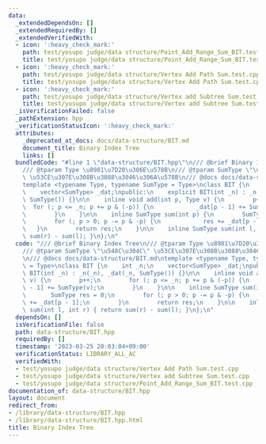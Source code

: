 ```yaml
---
data:
  _extendedDependsOn: []
  _extendedRequiredBy: []
  _extendedVerifiedWith:
  - icon: ':heavy_check_mark:'
    path: test/yosupo judge/data structure/Point_Add_Range_Sum_BIT.test.cpp
    title: test/yosupo judge/data structure/Point_Add_Range_Sum_BIT.test.cpp
  - icon: ':heavy_check_mark:'
    path: test/yosupo judge/data structure/Vertex Add Path Sum.test.cpp
    title: test/yosupo judge/data structure/Vertex Add Path Sum.test.cpp
  - icon: ':heavy_check_mark:'
    path: test/yosupo judge/data structure/Vertex add Subtree Sum.test.cpp
    title: test/yosupo judge/data structure/Vertex add Subtree Sum.test.cpp
  _isVerificationFailed: false
  _pathExtension: hpp
  _verificationStatusIcon: ':heavy_check_mark:'
  attributes:
    _deprecated_at_docs: docs/data-structure/BIT.md
    document_title: Binary Index Tree
    links: []
  bundledCode: "#line 1 \"data-structure/BIT.hpp\"\n/// @brief Binary Index Tree\n\
    /// @tparam Type \u8981\u7D20\u306E\u578B\n/// @tparam SumType \"\u548C\u304C\"\
    \ \u53CE\u307E\u308B\u3088\u3046\u306A\u578B\n/// @docs docs/data-structure/BIT.md\n\
    template <typename Type, typename SumType = Type>\nclass BIT {\n    int _n;\n\
    \    vector<SumType> _dat;\npublic:\n    explicit BIT(int _n) : _n(_n), _dat(_n,\
    \ SumType()) {}\n\n    inline void add(int p, Type v) {\n        p++;\n      \
    \  for (; p <= _n; p += p & (-p)) {\n            _dat[p - 1] += SumType(v);\n\
    \        }\n    }\n\n    inline SumType sum(int p) {\n        SumType res = 0;\n\
    \        for (; p > 0; p -= p & -p) {\n            res += _dat[p - 1];\n     \
    \   }\n        return res;\n    }\n\n    inline SumType sum(int l, int r) { return\
    \ sum(r) - sum(l); }\n};\n"
  code: "/// @brief Binary Index Tree\n/// @tparam Type \u8981\u7D20\u306E\u578B\n\
    /// @tparam SumType \"\u548C\u304C\" \u53CE\u307E\u308B\u3088\u3046\u306A\u578B\
    \n/// @docs docs/data-structure/BIT.md\ntemplate <typename Type, typename SumType\
    \ = Type>\nclass BIT {\n    int _n;\n    vector<SumType> _dat;\npublic:\n    explicit\
    \ BIT(int _n) : _n(_n), _dat(_n, SumType()) {}\n\n    inline void add(int p, Type\
    \ v) {\n        p++;\n        for (; p <= _n; p += p & (-p)) {\n            _dat[p\
    \ - 1] += SumType(v);\n        }\n    }\n\n    inline SumType sum(int p) {\n \
    \       SumType res = 0;\n        for (; p > 0; p -= p & -p) {\n            res\
    \ += _dat[p - 1];\n        }\n        return res;\n    }\n\n    inline SumType\
    \ sum(int l, int r) { return sum(r) - sum(l); }\n};\n"
  dependsOn: []
  isVerificationFile: false
  path: data-structure/BIT.hpp
  requiredBy: []
  timestamp: '2023-03-25 20:03:04+09:00'
  verificationStatus: LIBRARY_ALL_AC
  verifiedWith:
  - test/yosupo judge/data structure/Vertex Add Path Sum.test.cpp
  - test/yosupo judge/data structure/Vertex add Subtree Sum.test.cpp
  - test/yosupo judge/data structure/Point_Add_Range_Sum_BIT.test.cpp
documentation_of: data-structure/BIT.hpp
layout: document
redirect_from:
- /library/data-structure/BIT.hpp
- /library/data-structure/BIT.hpp.html
title: Binary Index Tree
---
```

